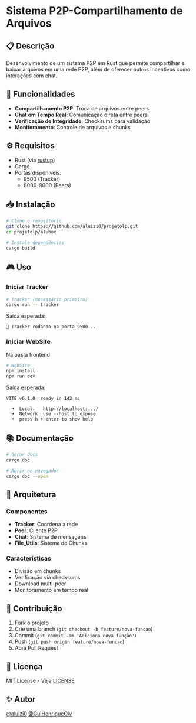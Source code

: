 ﻿# Sistema P2P-Compartilhamento de Arquivos

## 📋 Descrição

Desenvolvimento de um sistema P2P em Rust que permite compartilhar e baixar arquivos em uma rede P2P, além de oferecer outros incentivos como interações com chat.

## 🚀 Funcionalidades

- **Compartilhamento P2P**: Troca de arquivos entre peers
- **Chat em Tempo Real**: Comunicação direta entre peers
- **Verificação de Integridade**: Checksums para validação
- **Monitoramento**: Controle de arquivos e chunks

## ⚙️ Requisitos

- Rust (via [rustup](https://rustup.rs/))
- Cargo
- Portas disponíveis:
  - 9500 (Tracker)
  - 8000-9000 (Peers)

## 📥 Instalação

```sh
# Clone o repositório
git clone https://github.com/aluizi0/projetolp.git
cd projetolp/alubox

# Instale dependências
cargo build
```

## 🎮 Uso

### Iniciar Tracker
```sh
# Tracker (necessário primeiro)
cargo run -- tracker
```

Saída esperada:
```
📡 Tracker rodando na porta 9500...
```

### Iniciar WebSite
Na pasta frontend
```sh
# WebSite
npm install
npm run dev
```

Saída esperada:
```
VITE v6.1.0  ready in 142 ms

  ➜  Local:   http://localhost:.../
  ➜  Network: use --host to expose
  ➜  press h + enter to show help
```

## 📚 Documentação

```sh
# Gerar docs
cargo doc

# Abrir no navegador
cargo doc --open
```

## 🔧 Arquitetura

### Componentes
- **Tracker**: Coordena a rede
- **Peer**: Cliente P2P
- **Chat**: Sistema de mensagens
- **File_Utils**: Sistema de Chunks

### Características
- Divisão em chunks
- Verificação via checksums
- Download multi-peer
- Monitoramento em tempo real

## 👥 Contribuição

1. Fork o projeto
2. Crie uma branch (`git checkout -b feature/nova-funcao`)
3. Commit (`git commit -am 'Adiciona nova função'`)
4. Push (`git push origin feature/nova-funcao`)
5. Abra Pull Request

## 📝 Licença

MIT License - Veja [LICENSE](LICENSE)

## ✨ Autor

[@aluizi0](https://github.com/aluizi0)
[@GuiHenriqueOlv](https://github.com/GuiHenriqueOlv)

